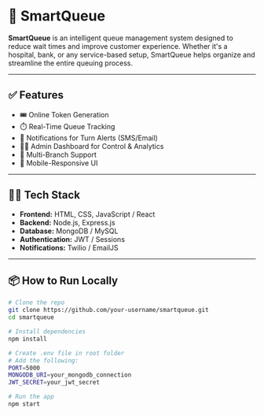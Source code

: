 # 🚀 SmartQueue

**SmartQueue** is an intelligent queue management system designed to reduce wait times and improve customer experience. Whether it's a hospital, bank, or any service-based setup, SmartQueue helps organize and streamline the entire queuing process.

---

## ✅ Features

- 🎟️ Online Token Generation  
- ⏱️ Real-Time Queue Tracking  
- 📲 Notifications for Turn Alerts (SMS/Email)  
- 🧑‍💻 Admin Dashboard for Control & Analytics  
- 🏥 Multi-Branch Support  
- 📱 Mobile-Responsive UI  

---

## 🧑‍💻 Tech Stack

- **Frontend:** HTML, CSS, JavaScript / React  
- **Backend:** Node.js, Express.js  
- **Database:** MongoDB / MySQL  
- **Authentication:** JWT / Sessions  
- **Notifications:** Twilio / EmailJS  

---

## 📦 How to Run Locally

```bash
# Clone the repo
git clone https://github.com/your-username/smartqueue.git
cd smartqueue

# Install dependencies
npm install

# Create .env file in root folder
# Add the following:
PORT=5000
MONGODB_URI=your_mongodb_connection
JWT_SECRET=your_jwt_secret

# Run the app
npm start
